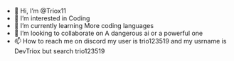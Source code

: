 - 👋 Hi, I’m @Triox11
- 👀 I’m interested in Coding
- 🌱 I’m currently learning More coding languages
- 💞️ I’m looking to collaborate on A dangerous ai or a powerful one
- 📫 How to reach me on discord my user is trio123519 and my usrname is DevTriox but search trio123519

<!---
Triox11/Triox11 is a ✨ special ✨ repository because its `README.md` (this file) appears on your GitHub profile.
You can click the Preview link to take a look at your changes.
--->
